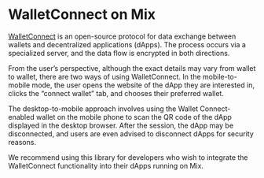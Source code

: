 # WalletConnect on Mix

[WalletConnect](https://walletconnect.com) is an open-source protocol for data exchange between wallets and decentralized applications (dApps). The process occurs via a specialized server, and the data flow is encrypted in both directions.

From the user’s perspective, although the exact details may vary from wallet to wallet, there are two ways of using WalletConnect. In the mobile-to-mobile mode, the user opens the website of the dApp they are interested in, clicks the “connect wallet” tab, and chooses their preferred wallet.&#x20;

The desktop-to-mobile approach involves using the Wallet Connect-enabled wallet on the mobile phone to scan the QR code of the dApp displayed in the desktop browser. After the session, the dApp may be disconnected, and users are even advised to disconnect dApps for security reasons.

We recommend using this library for developers who wish to integrate the WalletConnect functionality into their dApps running on Mix.
